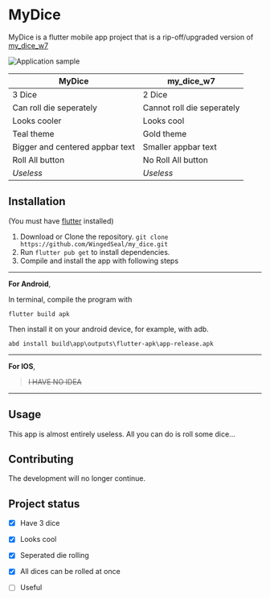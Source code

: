# MyDice

MyDice is a flutter mobile app project that is a rip-off/upgraded version of [my_dice_w7](https://github.com/jeab290/my_dice_w7 "A new Flutter project.")

![Application sample](https://lh3.googleusercontent.com/XVviK2aH-7YCHaZ564ag6HTbdBNplF_5yCiqxrEg1eB5q1uIbM2_9RStLjwKkDUpZ0xQ5hYyQZTiwn0=w1868-h903)

|MyDice|my_dice_w7|
|-|-|
|3 Dice|2 Dice|
|Can roll die seperately| Cannot roll die seperately|
|Looks cooler|Looks cool|
|Teal theme|Gold theme|
|Bigger and centered appbar text|Smaller appbar text|
|Roll All button|No Roll All button|
|*Useless*|*Useless*|

## Installation

(You must have [flutter](https://flutter.dev) installed)

1. Download or Clone the repository. `git clone https://github.com/WingedSeal/my_dice.git`
1. Run `flutter pub get` to install dependencies.
1. Compile and install the app with following steps

---
**For Android**,

In terminal, compile the program with
```
flutter build apk
```
Then install it on your android device, for example, with adb.
```
abd install build\app\outputs\flutter-apk\app-release.apk
```

---
**For IOS**,
> ~~I HAVE NO IDEA~~
---

## Usage

This app is almost entirely useless.
All you can do is roll some dice...

## Contributing

The development will no longer continue.

## Project status

- [x] Have 3 dice
- [x] Looks cool
- [x] Seperated die rolling
- [x] All dices can be rolled at once
- [ ] Useful

